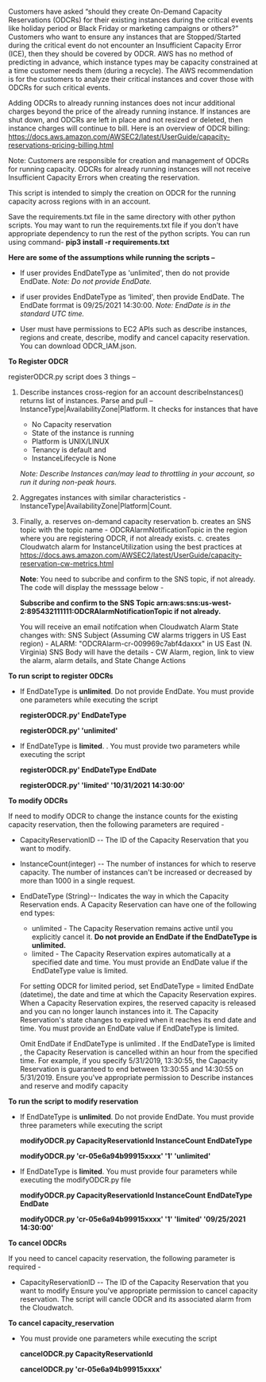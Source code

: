 Customers have asked “should they create On-Demand Capacity Reservations (ODCRs) for their existing instances during the critical events like holiday period or Black Friday or marketing campaigns or others?” Customers who want to ensure any instances that are Stopped/Started during the critical event do not encounter an Insufficient Capacity Error (ICE), then they should be covered by ODCR. AWS has no method of predicting in advance, which instance types may be capacity constrained at a time customer needs them (during a recycle). The AWS recommendation is for the customers to analyze their critical instances and cover those with ODCRs for such critical events.

Adding ODCRs to already running instances does not incur additional charges beyond the price of the already running instance. If instances are shut down, and ODCRs are left in place and not resized or deleted, then instance charges will continue to bill. Here is an overview of ODCR billing: https://docs.aws.amazon.com/AWSEC2/latest/UserGuide/capacity-reservations-pricing-billing.html

Note: Customers are responsible for creation and management of ODCRs for running capacity. ODCRs for already running instances will not receive Insufficient Capacity Errors when creating the reservation.

This script is intended to simply the creation on ODCR for the running capacity across regions with in an account.

Save the requirements.txt file in the same directory with other python scripts. You may want to run the requirements.txt file if you don't have appropriate dependency to run the rest of the python scripts. You can run using command- 
    **pip3 install -r requirements.txt**  

**Here are some of the assumptions while running the scripts –**

* If user provides EndDateType as 'unlimited', then do not provide EndDate. 
    *Note: Do not provide EndDate.*

* if user provides EndDateType as ‘limited', then provide EndDate. The EndDate forrmat is 09/25/2021 14:30:00.
    *Note: EndDate is in the standard UTC time.*

* User must have permissions to EC2 APIs such as describe instances, regions and create, describe, modify and cancel capacity reservation. You can download ODCR_IAM.json.
    
    
**To Register ODCR**

registerODCR.py script does 3 things –

1. Describe instances cross-region for an account describeInstances() returns list of instances. Parse and pull – InstanceType|AvailabilityZone|Platform. It checks for instances that have 
    * No Capacity reservation 
    * State of the instance is running 
    * Platform is UNIX/LINUX
    * Tenancy is default and 
    * InstanceLifecycle is None 
    
    *Note: Describe Instances can/may lead to throttling in your account, so run it during non-peak hours.*

2. Aggregates instances with similar characteristics - InstanceType|AvailabilityZone|Platform|Count.
3. Finally, 
    a. reserves on-demand capacity reservation 
    b. creates an SNS topic with the topic name - ODCRAlarmNotificationTopic in the region where you are registering ODCR, if not already exists.
    c. creates Cloudwatch alarm for InstanceUtilization using the best practices at https://docs.aws.amazon.com/AWSEC2/latest/UserGuide/capacity-reservation-cw-metrics.html
    
    **Note**: You need to subcribe and confirm to the SNS topic, if not already. The code will display the messsage below - 
    
    **Subscribe and confirm to the SNS Topic arn:aws:sns:us-west-2:895432111111:ODCRAlarmNotificationTopic if not already.**
    
    You will receive an email notifcation when Cloudwatch Alarm State changes with:
    SNS Subject (Assuming CW alarms triggers in US East region) - 
        ALARM: "ODCRAlarm-cr-009969c7abf4daxxx" in US East (N. Virginia)
    SNS Body will have the details 
        - CW Alarm, region, link to view the alarm, alarm details, and State Change Actions


**To run script to register ODCRs**
* If EndDateType is **unlimited**. Do not provide EndDate.
    You must provide one parameters while executing the script

    **registerODCR.py' EndDateType**

    **registerODCR.py' 'unlimited'**

* If EndDateType is **limited**. .
    You must provide two parameters while executing the script

    **registerODCR.py' EndDateType EndDate**

    **registerODCR.py' 'limited' '10/31/2021 14:30:00'**


**To modify ODCRs**
 
If need to modify ODCR to change the instance counts for the existing capacity reservation, then the following parameters are required - 
* CapacityReservationID -- The ID of the Capacity Reservation that you want to modify.
* InstanceCount(integer) -- The number of instances for which to reserve capacity. The number of instances can't be increased or decreased by more than 1000 in a single request. 
* EndDateType (String)-- Indicates the way in which the Capacity Reservation ends. A Capacity Reservation can have one of the following end types: 
    
    * unlimited - The Capacity Reservation remains active until you explicitly cancel it. 
        **Do not provide an EndDate if the EndDateType is unlimited.** 
    * limited - The Capacity Reservation expires automatically at a specified date and time. You must provide an EndDate value if the EndDateType value is limited. 
    
    For setting ODCR for limited period, set EndDateType = limited EndDate (datetime), the date and time at which the Capacity Reservation expires. When a Capacity Reservation expires, the reserved capacity is released and you can no longer launch instances into it. The Capacity Reservation's state changes to expired when it reaches its end date and time. You must provide an EndDate value if EndDateType is limited. 
    
    Omit EndDate if EndDateType is unlimited . If the EndDateType is limited , the Capacity Reservation is cancelled within an hour from the specified time. For example, if you specify 5/31/2019, 13:30:55, the Capacity Reservation is guaranteed to end between 13:30:55 and 14:30:55 on 5/31/2019. Ensure you've appropriate permission to Describe instances and reserve and modify capacity

**To run the script to modify reservation**

* If EndDateType is **unlimited**. Do not provide EndDate.
    You must provide three parameters while executing the script
    
    **modifyODCR.py CapacityReservationId InstanceCount EndDateType**

    **modifyODCR.py 'cr-05e6a94b99915xxxx' '1' 'unlimited'**

* If EndDateType is **limited**.
    You must provide four parameters while executing the modifyODCR.py file 
    
    **modifyODCR.py CapacityReservationId InstanceCount EndDateType EndDate**

    **modifyODCR.py 'cr-05e6a94b99915xxxx' '1' 'limited' '09/25/2021 14:30:00'**

**To cancel ODCRs** 

If you need to cancel capacity reservation, the following parameter is required -
* CapacityReservationID -- The ID of the Capacity Reservation that you want to modify Ensure you've appropriate permission to cancel capacity reservation. The script will cancle ODCR and its associated alarm from the Cloudwatch.

**To cancel capacity_reservation** 

* You must provide one parameters while executing the script
    
    **cancelODCR.py CapacityReservationId**

    **cancelODCR.py 'cr-05e6a94b99915xxxx'**

